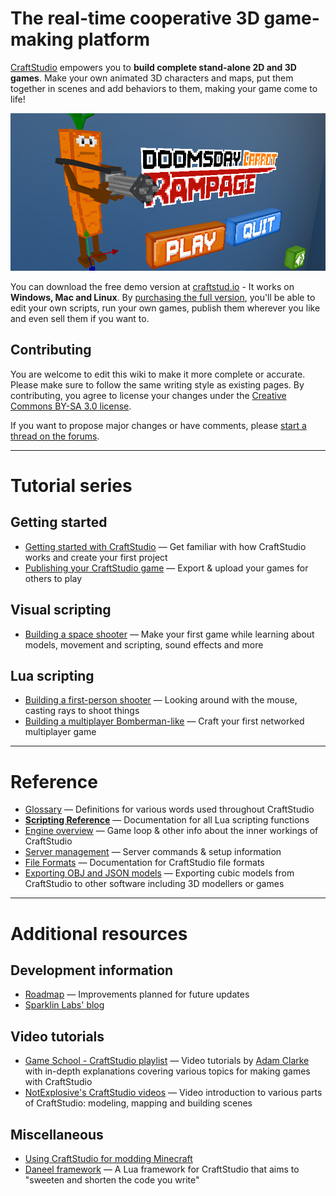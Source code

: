 # The real-time cooperative 3D game-making platform

[CraftStudio](http://craftstud.io/) empowers you to **build complete stand-alone 2D and 3D games**. Make your own animated 3D characters and maps, put them together in scenes and add behaviors to them, making your game come to life!

![](public/images/DoomsdayCarrotRampageMainMenuScene.png)

You can download the free demo version at [craftstud.io](http://craftstud.io/) - It works on **Windows, Mac and Linux**. By [purchasing the full version](http://craftstud.io/purchase), you'll be able to edit your own scripts, run your own games, publish them wherever you like and even sell them if you want to.

## Contributing

You are welcome to edit this wiki to make it more complete or accurate. Please make sure to follow the same writing style as existing pages. By contributing, you agree to license your changes under the [Creative Commons BY-SA 3.0 license](http://creativecommons.org/licenses/by-sa/3.0/).

If you want to propose major changes or have comments, please [start a thread on the forums](http://craftstudioforums.net/index.php?forums/discussions.16/create-thread).

----

# Tutorial series

## Getting started

  * [Getting started with CraftStudio](Tutorials/Introduction) — Get familiar with how CraftStudio works and create your first project
  * [Publishing your CraftStudio game](Tutorials/Publishing) — Export & upload your games for others to play

## Visual scripting

  * [Building a space shooter](Tutorials/Space_shooter) — Make your first game while learning about models, movement and scripting, sound effects and more

## Lua scripting

  * [Building a first-person shooter](Tutorials/FPS) — Looking around with the mouse, casting rays to shoot things
  * [Building a multiplayer Bomberman-like](Tutorials/Blast_Turtles) — Craft your first networked multiplayer game

----

# Reference

  * [Glossary](Reference/Glossary) — Definitions for various words used throughout CraftStudio
  * **[Scripting Reference](Reference/Scripting)** — Documentation for all Lua scripting functions
  * [Engine overview](Reference/Engine) — Game loop & other info about the inner workings of CraftStudio
  * [Server management](Reference/Server) — Server commands & setup information
  * [File Formats](Reference/File_Formats) — Documentation for CraftStudio file formats
  * [Exporting OBJ and JSON models](Reference/Model_Export) — Exporting cubic models from CraftStudio to other software including 3D modellers or games

----

# Additional resources

## Development information

  * [Roadmap](Roadmap) — Improvements planned for future updates
  * [Sparklin Labs' blog](http://blog.sparklinlabs.com/)

## Video tutorials

  * [Game School - CraftStudio playlist](http://www.youtube.com/playlist?list=PL41iJfA2iBPF-Y5o7rvQeCWC6LAnktmGF) — Video tutorials by [Adam Clarke](http://twitter.com/thecommonpeople) with in-depth explanations covering various topics for making games with CraftStudio
  * [NotExplosive's CraftStudio videos](http://www.youtube.com/playlist?list=PL0WSCHfZ9lu-eSRb-tk5A6e7ag0k9f_A5) — Video introduction to various parts of CraftStudio: modeling, mapping and building scenes

## Miscellaneous
 
  * [Using CraftStudio for modding Minecraft](Minecraft)
  * [Daneel framework](https://github.com/florentpoujol/Daneel) — A Lua framework for CraftStudio that aims to "sweeten and shorten the code you write"